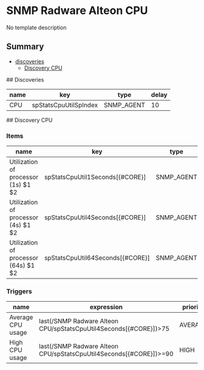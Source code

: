 # SNMP Radware Alteon CPU
No template description
## Summary
* [discoveries](#discoveries)
  * [Discovery CPU ](#discovery_cpu
)
<a name="discoveries" />
## Discoveries

| name | key | type | delay |
| ------------- |------------- |------------- |------------- |
| CPU | spStatsCpuUtilSpIndex | SNMP_AGENT | 10 |

<a name="discovery_cpu" />
## Discovery CPU

### Items

| name | key | type |
| ------------- |------------- |------------- |
| Utilization of processor (1s) $1 $2 | spStatsCpuUtil1Seconds[{#CORE}] | SNMP_AGENT |
| Utilization of processor (4s) $1 $2 | spStatsCpuUtil4Seconds[{#CORE}] | SNMP_AGENT |
| Utilization of processor (64s) $1 $2 | spStatsCpuUtil64Seconds[{#CORE}] | SNMP_AGENT |

### Triggers

| name | expression | priority |
| ------------- |------------- |------------- |
| Average CPU usage | last(/SNMP Radware Alteon CPU/spStatsCpuUtil4Seconds[{#CORE}])>75 | AVERAGE |
| High CPU usage | last(/SNMP Radware Alteon CPU/spStatsCpuUtil4Seconds[{#CORE}])>=90 | HIGH |
